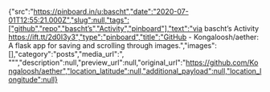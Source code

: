 {"src":"https://pinboard.in/u:bascht","date":"2020-07-01T12:55:21.000Z","slug":null,"tags":["github","repo","bascht’s","Activity","pinboard"],"text":"via bascht’s Activity https://ift.tt/2d0I3y3","type":"pinboard","title":"GitHub - Kongaloosh/aether: A flask app for saving and scrolling through images.","images":[],"category":"posts","media_url":", \"\"","description":null,"preview_url":null,"original_url":"https://github.com/Kongaloosh/aether","location_latitude":null,"additional_payload":null,"location_longitude":null}
